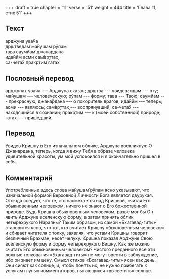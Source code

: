 +++
draft = true
chapter = '11'
verse = '51'
weight = 444
title = 'Глава 11, стих 51'
+++
## Текст

арджуна ува̄ча  
др̣шт̣ведам̇ ма̄нушам̇ рӯпам̇  
тава саумйам̇ джана̄рдана  
ида̄нӣм асми сам̇вр̣ттах̣  
са-чета̄х̣ пракр̣тим̇ гатах̣

## Пословный перевод

арджунах̣ ува̄ча --- Арджуна сказал; др̣шт̣ва̄ --- увидев; идам --- эту;
ма̄нушам --- человеческую; рӯпам --- форму; тава --- Твою; саумйам ---
прекрасную; джана̄рдана --- о покоритель врагов; ида̄нӣм --- теперь; асми
--- являюсь; сам̇вр̣ттах̣ --- воспрянувший; са-чета̄х̣ --- находящийся в
сознании; пракр̣тим --- к (моей собственной) природе; гатах̣ ---
пришедший.

## Перевод

Увидев Кришну в Его изначальном облике, Арджуна воскликнул: О
Джанардана, теперь, когда я вижу Тебя в образе человека удивительной
красоты, ум мой успокоился и я окончательно пришел в себя.

## Комментарий

Употребленные здесь слова ма̄нушам̇ рӯпам ясно указывают, что изначальной
формой Верховной Личности Бога является двурукая. Отсюда следует, что
те, кто насмехается над Кришной, считая Его обыкновенным человеком,
ничего не знают о Его божественной природе. Будь Кришна обыкновенным
человеком, разве мог бы Он явить Арджуне вселенскую форму, а затем
принять облик четырехрукого Нараяны? Таким образом, из самой
«Бхагавад-гиты» становится ясно, что тот, кто считает Кришну
обыкновенным человеком и сбивает читателя с толку, заявляя, что устами
Кришны говорит безличный Брахман, несет чепуху. Кришна показал Арджуне
Свою вселенскую форму и форму четырехрукого Вишну. Как же можно считать
Его обыкновенным человеком? Чистого преданного все эти ложные толкования
«Бхагавад-гиты» не могут ввести в заблуждение, ибо он знает им цену.
Смысл стихов «Бхагавад-гиты» ясен как день. Они сияют как солнце, и,
чтобы понять их, не нужно прибегать к услугам глупых комментаторов,
пытающихся «высветить» солнце.
